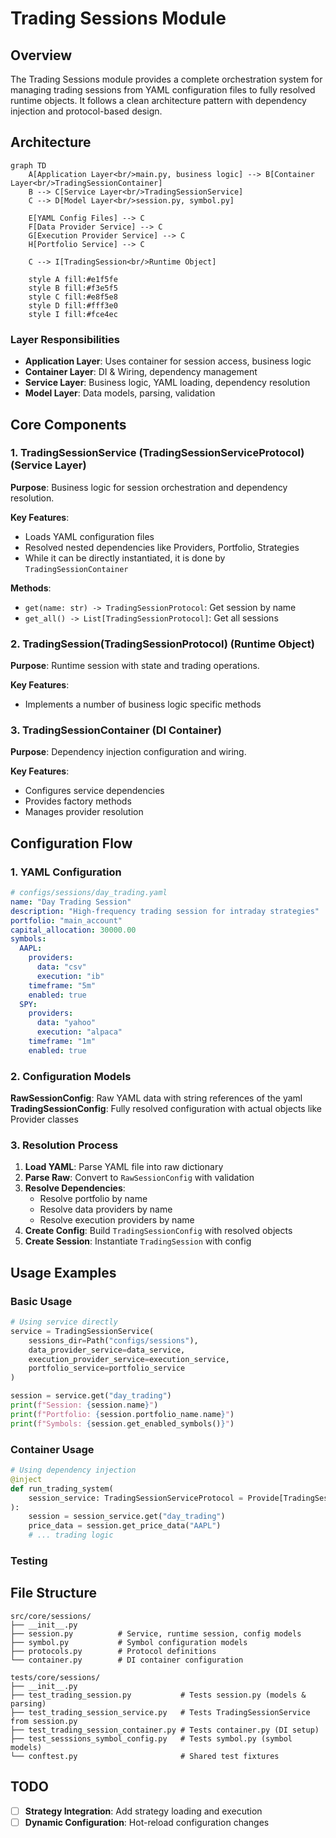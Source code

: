 # Trading Sessions Module

## Overview

The Trading Sessions module provides a complete orchestration system for managing trading sessions from YAML configuration files to fully resolved runtime objects. It follows a clean architecture pattern with dependency injection and protocol-based design.

## Architecture

```mermaid
graph TD
    A[Application Layer<br/>main.py, business logic] --> B[Container Layer<br/>TradingSessionContainer]
    B --> C[Service Layer<br/>TradingSessionService]
    C --> D[Model Layer<br/>session.py, symbol.py]
    
    E[YAML Config Files] --> C
    F[Data Provider Service] --> C
    G[Execution Provider Service] --> C
    H[Portfolio Service] --> C
    
    C --> I[TradingSession<br/>Runtime Object]
    
    style A fill:#e1f5fe
    style B fill:#f3e5f5
    style C fill:#e8f5e8
    style D fill:#fff3e0
    style I fill:#fce4ec
```

### Layer Responsibilities

- **Application Layer**: Uses container for session access, business logic
- **Container Layer**: DI & Wiring, dependency management
- **Service Layer**: Business logic, YAML loading, dependency resolution
- **Model Layer**: Data models, parsing, validation

## Core Components

### 1. TradingSessionService (TradingSessionServiceProtocol) (Service Layer)

**Purpose**: Business logic for session orchestration and dependency resolution.

**Key Features**:
- Loads YAML configuration files 
- Resolved nested dependencies like Providers, Portfolio, Strategies
- While it can be directly instantiated, it is done by `TradingSessionContainer`

**Methods**:
- `get(name: str) -> TradingSessionProtocol`: Get session by name
- `get_all() -> List[TradingSessionProtocol]`: Get all sessions

### 2. TradingSession(TradingSessionProtocol) (Runtime Object)

**Purpose**: Runtime session with state and trading operations.

**Key Features**:
- Implements a number of business logic specific methods


### 3. TradingSessionContainer (DI Container)

**Purpose**: Dependency injection configuration and wiring.

**Key Features**:
- Configures service dependencies
- Provides factory methods
- Manages provider resolution



## Configuration Flow

### 1. YAML Configuration

```yaml
# configs/sessions/day_trading.yaml
name: "Day Trading Session"
description: "High-frequency trading session for intraday strategies"
portfolio: "main_account"
capital_allocation: 30000.00
symbols:
  AAPL:
    providers:
      data: "csv"
      execution: "ib"
    timeframe: "5m"
    enabled: true
  SPY:
    providers:
      data: "yahoo"
      execution: "alpaca"
    timeframe: "1m"
    enabled: true
```

### 2. Configuration Models

**RawSessionConfig**: Raw YAML data with string references of the yaml
**TradingSessionConfig**: Fully resolved configuration with actual objects like Provider classes

### 3. Resolution Process

1. **Load YAML**: Parse YAML file into raw dictionary
2. **Parse Raw**: Convert to `RawSessionConfig` with validation
3. **Resolve Dependencies**: 
   - Resolve portfolio by name
   - Resolve data providers by name
   - Resolve execution providers by name
4. **Create Config**: Build `TradingSessionConfig` with resolved objects
5. **Create Session**: Instantiate `TradingSession` with config

## Usage Examples

### Basic Usage

```python
# Using service directly
service = TradingSessionService(
    sessions_dir=Path("configs/sessions"),
    data_provider_service=data_service,
    execution_provider_service=execution_service,
    portfolio_service=portfolio_service
)

session = service.get("day_trading")
print(f"Session: {session.name}")
print(f"Portfolio: {session.portfolio_name.name}")
print(f"Symbols: {session.get_enabled_symbols()}")
```

### Container Usage

```python
# Using dependency injection
@inject
def run_trading_system(
    session_service: TradingSessionServiceProtocol = Provide[TradingSessionContainer.service]
):
    session = session_service.get("day_trading")
    price_data = session.get_price_data("AAPL")
    # ... trading logic
```

### Testing

## File Structure

```
src/core/sessions/
├── __init__.py
├── session.py          # Service, runtime session, config models
├── symbol.py           # Symbol configuration models
├── protocols.py        # Protocol definitions
└── container.py        # DI container configuration

tests/core/sessions/
├── __init__.py
├── test_trading_session.py           # Tests session.py (models & parsing)
├── test_trading_session_service.py   # Tests TradingSessionService from session.py
├── test_trading_session_container.py # Tests container.py (DI setup)
├── test_sesssions_symbol_config.py   # Tests symbol.py (symbol models)
└── conftest.py                       # Shared test fixtures
```


## TODO

- [ ] **Strategy Integration**: Add strategy loading and execution
- [ ] **Dynamic Configuration**: Hot-reload configuration changes  
